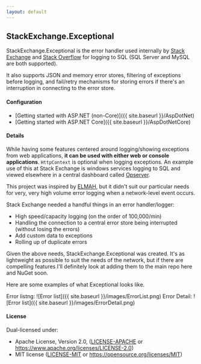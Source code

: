 ```yaml
---
layout: default
---
```

## StackExchange.Exceptional
StackExchange.Exceptional is the error handler used internally by [Stack Exchange](http://stackexchange.com) and [Stack Overflow](http://stackoverflow.com) for logging to SQL (SQL Server and MySQL are both supported).

It also supports JSON and memory error stores, filtering of exceptions before logging, and fail/retry mechanisms for storing errors if there's an interruption in connecting to the error store.

#### Configuration

- [Getting started with ASP.NET (non-Core)]({{ site.baseurl }}/AspDotNet)
- [Getting started with ASP.NET Core]({{ site.baseurl }}/AspDotNetCore)

#### Details
While having some features centered around logging/showing exceptions from web applications, **it can be used with either web or console applications**. `HttpContext` is optional when logging exceptions. 
An example use of this at Stack Exchange is windows services logging to SQL and viewed elsewhere in a central dashboard called [Opserver](https://github.com/opserver/Opserver).

This project was inspired by [ELMAH](https://code.google.com/p/elmah/), but it didn't suit our particular needs for very, very high volume error logging when a network-level event occurs.

Stack Exchange needed a handful things in an error handler/logger:

 - High speed/capacity logging (on the order of 100,000/min)
 - Handling the connection to a central error store being interrupted (without losing the errors)
 - Add custom data to exceptions
 - Rolling up of duplicate errors

Given the above needs, StackExchange.Exceptional was created.  It's as lightweight as possible to suit the needs of the network, but if there are compelling features I'll definitely look at adding them to the main repo here and NuGet soon.

Here are some examples of what Exceptional looks like.

Error listng:
![Error list]({{ site.baseurl }}/images/ErrorList.png)
Error Detail:
![Error list]({{ site.baseurl }}/images/ErrorDetail.png)


#### License

Dual-licensed under:
 * Apache License, Version 2.0, ([LICENSE-APACHE](LICENSE-APACHE) or https://www.apache.org/licenses/LICENSE-2.0)
 * MIT license ([LICENSE-MIT](LICENSE-MIT) or https://opensource.org/licenses/MIT)
